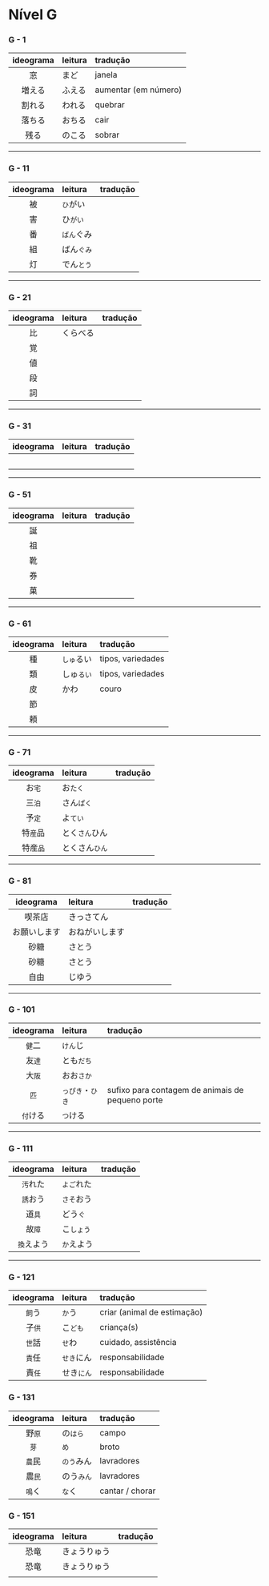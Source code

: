 # Nível G

### G - 1

| ideograma | leitura | tradução |
|:---------:|:--------|:---------|
| 窓 | まど | janela |
| 増える | ふえる | aumentar (em número) |
| 割れる | われる | quebrar |
| 落ちる | おちる | cair |
| 残る | のこる | sobrar |

---

### G - 11

| ideograma | leitura | tradução |
|:---------:|:--------|:---------|
| 被 | ```ひ```がい |  |
| 害 | ひ```がい``` |  |
| 番 | ```ばん```ぐみ |  |
| 組 | ばん```ぐみ``` |  |
| 灯 | でん```とう``` |  |

---

### G - 21

| ideograma | leitura | tradução |
|:---------:|:--------|:---------|
| 比 | くらべる |  |
| 覚 |  |  |
| 値 |  |  |
| 段 |  |  |
| 詞 |  |  |

---

### G - 31

| ideograma | leitura | tradução |
|:---------:|:--------|:---------|
|  |  |  |
|  |  |  |
|  |  |  |
|  |  |  |
|  |  |  |

---

### G - 51

| ideograma | leitura | tradução |
|:---------:|:--------|:---------|
| 誕 |  |  |
| 祖 |  |  |
| 靴 |  |  |
| 券 |  |  |
| 菓 |  |  |

---

### G - 61

| ideograma | leitura | tradução |
|:---------:|:--------|:---------|
| 種 | ```しゅ```るい | tipos, variedades |
| 類 | しゅ```るい``` | tipos, variedades |
| 皮 | かわ | couro |
| 節 |  |  |
| 頼 |  |  |

---

### G - 71
| ideograma | leitura | tradução |
|:---------:|:--------|:---------|
| お```宅``` | お```たく``` |  |
| 三```泊``` | さん```ぱく``` |  |
| 予```定``` | よ```てい``` |  |
| 特```産```品 | とく```さん```ひん |  |
| 特産```品``` | とくさん```ひん``` |  |

---

### G - 81
| ideograma | leitura | tradução |
|:---------:|:--------|:---------|
| 喫茶店 | きっさてん |  |
| お願いします | おねがいします |  |
| 砂糖 | さとう |  |
| 砂糖 | さとう |  |
| 自由 | じゆう |  |

---

### G - 101
| ideograma | leitura | tradução |
|:---------:|:--------|:---------|
| ```健```二 | ```けん```じ |  |
| 友```達``` | とも```だち``` |  |
| 大```阪``` | おお```さか``` |  |
| ```匹``` | ```っぴき```・```ひき``` | sufixo para contagem de animais de pequeno porte |
| ```付```ける | ```つ```ける |  |

---

### G - 111
| ideograma | leitura | tradução |
|:---------:|:--------|:---------|
| ```汚```れた | ```よご```れた |  |
| ```誘```おう | ```さそ```おう |  |
| 道```具``` | どう```ぐ``` |  |
| 故```障``` | こ```しょう``` |  |
| ```換```えよう | ```か```えよう |  |

---

### G - 121
| ideograma | leitura | tradução |
|:---------:|:--------|:---------|
| ```飼```う | ```か```う | criar (animal de estimação) |
| 子```供``` | こ```ども``` | criança(s) |
| ```世```話 | ```せ```わ | cuidado, assistência |
| ```責```任 | ```せき```にん | responsabilidade |
| 責```任``` | せき```にん``` | responsabilidade |


### G - 131
| ideograma | leitura | tradução |
|:---------:|:--------|:---------|
| 野```原``` | の```はら``` | campo |
| ```芽``` | ```め``` | broto |
| ```農```民 | ```のう```みん | lavradores |
| 農```民``` | のう```みん``` | lavradores |
| ```鳴```く | ```な```く | cantar / chorar |


### G - 151
| ideograma | leitura | tradução |
|:---------:|:--------|:---------|
| 恐竜 | きょうりゅう |  |
| 恐竜 | きょうりゅう |  |
|  |  |  |